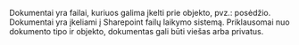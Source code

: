 Dokumentai yra failai, kuriuos galima įkelti prie objekto, pvz.: posėdžio.
Dokumentai yra įkeliami į Sharepoint failų laikymo sistemą. Priklausomai
nuo dokumento tipo ir objekto, dokumentas gali būti viešas arba privatus.
